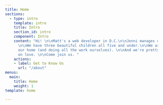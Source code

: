 ```yaml
---
title: Home
sections:
  - type: intro
    template: intro
    title: Intro
    section_id: intro
    component: Intro
    content: "Hi! \n\nMatt's a web developer in D.C.\n\nJenni manages our home in Virginia.
      \n\nWe have three beautiful children all five and under.\n\nWe are renovating
      our home (and doing all the work ourselves). \n\nAnd we're pretty much living
      on love. \n\nCome join us. "
    actions:
    - label: Get to Know Us
      url: "/about"
menus:
  main:
    title: Home
    weight: 1
template: home

---
```

